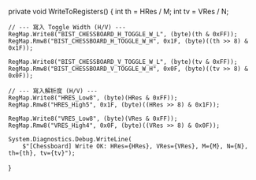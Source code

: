 private void WriteToRegisters()
{
    int th = HRes / M;
    int tv = VRes / N;

    // --- 寫入 Toggle Width (H/V) ---
    RegMap.Write8("BIST_CHESSBOARD_H_TOGGLE_W_L", (byte)(th & 0xFF));
    RegMap.Rmw8("BIST_CHESSBOARD_H_TOGGLE_W_H", 0x1F, (byte)((th >> 8) & 0x1F));

    RegMap.Write8("BIST_CHESSBOARD_V_TOGGLE_W_L", (byte)(tv & 0xFF));
    RegMap.Rmw8("BIST_CHESSBOARD_V_TOGGLE_W_H", 0x0F, (byte)((tv >> 8) & 0x0F));

    // --- 寫入解析度 (H/V) ---
    RegMap.Write8("HRES_Low8", (byte)(HRes & 0xFF));
    RegMap.Rmw8("HRES_High5", 0x1F, (byte)((HRes >> 8) & 0x1F));

    RegMap.Write8("VRES_Low8", (byte)(VRes & 0xFF));
    RegMap.Rmw8("VRES_High4", 0x0F, (byte)((VRes >> 8) & 0x0F));

    System.Diagnostics.Debug.WriteLine(
        $"[Chessboard] Write OK: HRes={HRes}, VRes={VRes}, M={M}, N={N}, th={th}, tv={tv}");
}